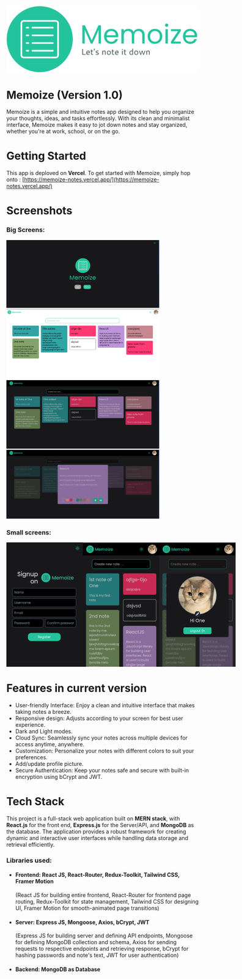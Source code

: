 <img src='frontend/src/assets/brand-logo/inline-logo-no-background.png' alt="app logo" style="width:500px"/>

# Memoize (Version 1.0)
Memoize is a simple and intuitive notes app designed to help you organize your thoughts, ideas, and tasks effortlessly. With its clean and minimalist interface, Memoize makes it easy to jot down notes and stay organized, whether you're at work, school, or on the go.

# Getting Started
This app is deploved on <b>Vercel</b>. 
To get started with Memoize, simply hop onto : [https://memoize-notes.vercel.app/](https://memoize-notes.vercel.app/)

# Screenshots
### Big Screens: 
<div>
<img src='frontend/src/assets/screenshots/1.png' alt="app logo" style="width:400px"/>
<img src='frontend/src/assets/screenshots/4.png' alt="app logo" style="width:400px"/>
<img src='frontend/src/assets/screenshots/2.png' alt="app logo" style="width:400px"/>
<img src='frontend/src/assets/screenshots/3.png' alt="app logo" style="width:400px"/>
</div>

### Small screens:
<div style="display:flex">
<img src='frontend/src/assets/screenshots/5.png' alt="app logo" style="width:200px"/>
<img src='frontend/src/assets/screenshots/6.png' alt="app logo" style="width:200px"/>
<img src='frontend/src/assets/screenshots/7.png' alt="app logo" style="width:200px"/>
</div>


# Features in current version
- User-friendly Interface: Enjoy a clean and intuitive interface that makes taking notes a breeze.
- Responsive design: Adjusts according to your screen for best user experience.
- Dark and Light modes.
- Cloud Sync: Seamlessly sync your notes across multiple devices for access anytime, anywhere.
- Customization: Personalize your notes with different colors to suit your preferences.
- Add/update profile picture.
- Secure Authentication: Keep your notes safe and secure with built-in encryption using bCrypt and JWT.

# Tech Stack
This project is a full-stack web application built on <b>MERN stack</b>, with  <b>React.js</b> for the front end, <b>Express.js</b> for the Server/API, and <b>MongoDB</b> as the database. The application provides a robust framework for creating dynamic and interactive user interfaces while handling data storage and retrieval efficiently.

### Libraries used: 
- #### <b>Frontend:</b> React JS, React-Router, Redux-Toolkit, Tailwind CSS, Framer Motion <br>
  (React JS for building entire frontend, React-Router for frontend page routing, Redux-Toolkit for state management, Tailwind CSS for designing UI, Framer Motion for smooth-animated page transitions)
- #### <b>Server:</b> Express JS, Mongoose, Axios, bCrypt, JWT <br>
    (Express JS for building server and defining API endpoints, Mongoose for defining MongoDB collection and schema, Axios for sending requests to respective endpoints and retrieving response, bCrypt for hashing passwords and note's text, JWT for user authentication)
- #### <b>Backend:</b> MongoDB as Database
